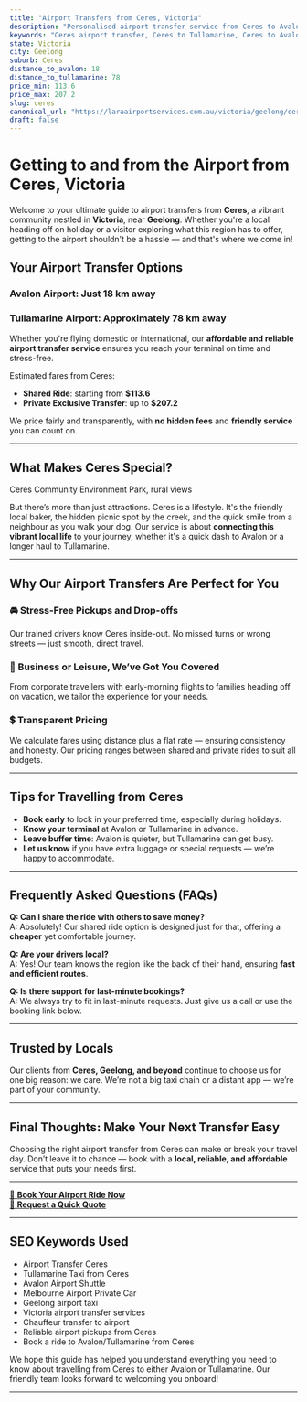 ```yaml
---
title: "Airport Transfers from Ceres, Victoria"
description: "Personalised airport transfer service from Ceres to Avalon and Tullamarine airports. Enjoy a smooth, affordable ride with us!"
keywords: "Ceres airport transfer, Ceres to Tullamarine, Ceres to Avalon, airport taxi Ceres, private airport transfer Ceres, shared ride Ceres, Ceres transfers, airport shuttle Ceres, book Ceres airport taxi, affordable Ceres airport transfer, Ceres airport transfer service, airport transfer Geelong, airport transfer Melbourne, Melbourne airport taxi, airport transfers Victoria, Tullamarine airport shuttle, Avalon airport transfers, Melbourne private transfer, airport transport services Melbourne"
state: Victoria
city: Geelong
suburb: Ceres
distance_to_avalon: 18
distance_to_tullamarine: 78
price_min: 113.6
price_max: 207.2
slug: ceres
canonical_url: "https://laraairportservices.com.au/victoria/geelong/ceres/"
draft: false
---
```


# Getting to and from the Airport from Ceres, Victoria

Welcome to your ultimate guide to airport transfers from **Ceres**, a vibrant community nestled in **Victoria**, near **Geelong**. Whether you're a local heading off on holiday or a visitor exploring what this region has to offer, getting to the airport shouldn't be a hassle — and that's where we come in!

## Your Airport Transfer Options

### Avalon Airport: Just 18 km away  
### Tullamarine Airport: Approximately 78 km away

Whether you're flying domestic or international, our **affordable and reliable airport transfer service** ensures you reach your terminal on time and stress-free.

Estimated fares from Ceres:
- **Shared Ride**: starting from **$113.6**
- **Private Exclusive Transfer**: up to **$207.2**

We price fairly and transparently, with **no hidden fees** and **friendly service** you can count on.

---

## What Makes Ceres Special?

Ceres Community Environment Park, rural views

But there’s more than just attractions. Ceres is a lifestyle. It's the friendly local baker, the hidden picnic spot by the creek, and the quick smile from a neighbour as you walk your dog. Our service is about **connecting this vibrant local life** to your journey, whether it's a quick dash to Avalon or a longer haul to Tullamarine.

---

## Why Our Airport Transfers Are Perfect for You

### 🚘 Stress-Free Pickups and Drop-offs
Our trained drivers know Ceres inside-out. No missed turns or wrong streets — just smooth, direct travel.

### 💼 Business or Leisure, We’ve Got You Covered
From corporate travellers with early-morning flights to families heading off on vacation, we tailor the experience for your needs.

### 💲 Transparent Pricing
We calculate fares using distance plus a flat rate — ensuring consistency and honesty. Our pricing ranges between shared and private rides to suit all budgets.

---

## Tips for Travelling from Ceres

- **Book early** to lock in your preferred time, especially during holidays.
- **Know your terminal** at Avalon or Tullamarine in advance.
- **Leave buffer time**: Avalon is quieter, but Tullamarine can get busy.
- **Let us know** if you have extra luggage or special requests — we’re happy to accommodate.

---

## Frequently Asked Questions (FAQs)

**Q: Can I share the ride with others to save money?**  
A: Absolutely! Our shared ride option is designed just for that, offering a **cheaper** yet comfortable journey.

**Q: Are your drivers local?**  
A: Yes! Our team knows the region like the back of their hand, ensuring **fast and efficient routes**.

**Q: Is there support for last-minute bookings?**  
A: We always try to fit in last-minute requests. Just give us a call or use the booking link below.

---

## Trusted by Locals

Our clients from **Ceres, Geelong, and beyond** continue to choose us for one big reason: we care. We’re not a big taxi chain or a distant app — we’re part of your community.

---

## Final Thoughts: Make Your Next Transfer Easy

Choosing the right airport transfer from Ceres can make or break your travel day. Don’t leave it to chance — book with a **local, reliable, and affordable** service that puts your needs first.

---

[📅 **Book Your Airport Ride Now**](https://laraairportservices.square.site/s/appointments)  
[📧 **Request a Quick Quote**](https://laraairportservices.square.site/contact-us)

---

## SEO Keywords Used
- Airport Transfer Ceres
- Tullamarine Taxi from Ceres
- Avalon Airport Shuttle
- Melbourne Airport Private Car
- Geelong airport taxi
- Victoria airport transfer services
- Chauffeur transfer to airport
- Reliable airport pickups from Ceres
- Book a ride to Avalon/Tullamarine from Ceres

We hope this guide has helped you understand everything you need to know about travelling from Ceres to either Avalon or Tullamarine. Our friendly team looks forward to welcoming you onboard!

---
